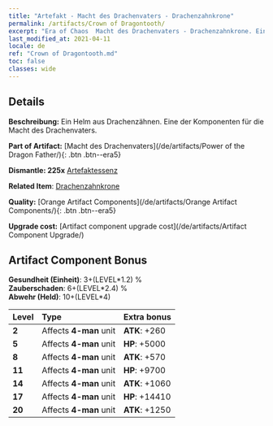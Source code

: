 ```yaml
---
title: "Artefakt - Macht des Drachenvaters - Drachenzahnkrone"
permalink: /artifacts/Crown of Dragontooth/
excerpt: "Era of Chaos  Macht des Drachenvaters - Drachenzahnkrone. Ein Helm aus Drachenzähnen. Eine der Komponenten für die Macht des Drachenvaters."
last_modified_at: 2021-04-11
locale: de
ref: "Crown of Dragontooth.md"
toc: false
classes: wide
---
```




## Details

 **Beschreibung:** Ein Helm aus Drachenzähnen. Eine der Komponenten für die Macht des Drachenvaters.

 **Part of Artifact:** [Macht des Drachenvaters](/de/artifacts/Power of the Dragon Father/){: .btn .btn--era5}

 **Dismantle: 225x** [Artefaktessenz](/de/Items/con_905/)

 **Related Item**: [Drachenzahnkrone](/de/Items/art_147/)

 **Quality:** [Orange Artifact Components](/de/artifacts/Orange Artifact Components/){: .btn .btn--era5}

 **Upgrade cost:** [Artifact component upgrade cost](/de/artifacts/Artifact Component Upgrade/)

## Artifact Component Bonus

  **Gesundheit (Einheit)**: 3+(LEVEL\*1.2) %<br/>**Zauberschaden**: 6+(LEVEL\*2.4) %<br/>**Abwehr (Held)**: 10+(LEVEL\*4)

  |  Level  | Type |    Extra bonus  | 
  |:--------|:-----|:----------------| 
  | **2** | Affects **4-man** unit | **ATK**: +260 | 
  | **5** | Affects **4-man** unit | **HP**: +5000 | 
  | **8** | Affects **4-man** unit | **ATK**: +570 | 
  | **11** | Affects **4-man** unit | **HP**: +9700 | 
  | **14** | Affects **4-man** unit | **ATK**: +1060 | 
  | **17** | Affects **4-man** unit | **HP**: +14410 | 
  | **20** | Affects **4-man** unit | **ATK**: +1250 | 
